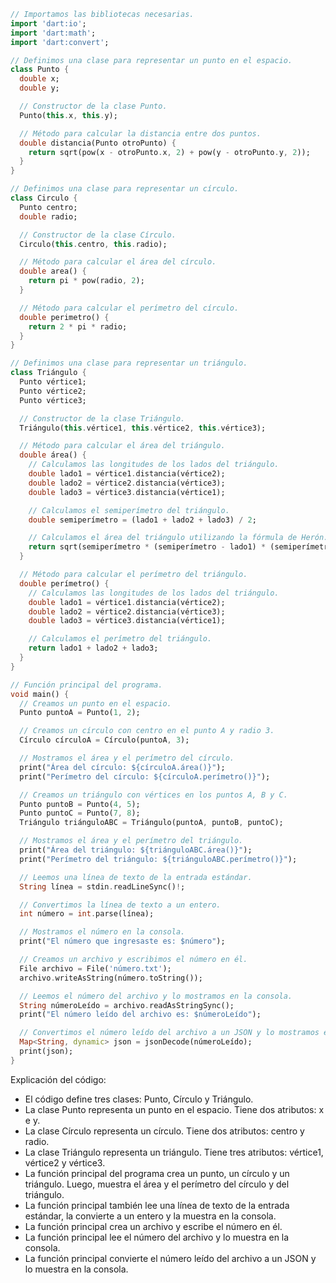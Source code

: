 ```dart
// Importamos las bibliotecas necesarias.
import 'dart:io';
import 'dart:math';
import 'dart:convert';

// Definimos una clase para representar un punto en el espacio.
class Punto {
  double x;
  double y;

  // Constructor de la clase Punto.
  Punto(this.x, this.y);

  // Método para calcular la distancia entre dos puntos.
  double distancia(Punto otroPunto) {
    return sqrt(pow(x - otroPunto.x, 2) + pow(y - otroPunto.y, 2));
  }
}

// Definimos una clase para representar un círculo.
class Circulo {
  Punto centro;
  double radio;

  // Constructor de la clase Círculo.
  Circulo(this.centro, this.radio);

  // Método para calcular el área del círculo.
  double area() {
    return pi * pow(radio, 2);
  }

  // Método para calcular el perímetro del círculo.
  double perimetro() {
    return 2 * pi * radio;
  }
}

// Definimos una clase para representar un triángulo.
class Triángulo {
  Punto vértice1;
  Punto vértice2;
  Punto vértice3;

  // Constructor de la clase Triángulo.
  Triángulo(this.vértice1, this.vértice2, this.vértice3);

  // Método para calcular el área del triángulo.
  double área() {
    // Calculamos las longitudes de los lados del triángulo.
    double lado1 = vértice1.distancia(vértice2);
    double lado2 = vértice2.distancia(vértice3);
    double lado3 = vértice3.distancia(vértice1);

    // Calculamos el semiperímetro del triángulo.
    double semiperímetro = (lado1 + lado2 + lado3) / 2;

    // Calculamos el área del triángulo utilizando la fórmula de Herón.
    return sqrt(semiperímetro * (semiperímetro - lado1) * (semiperímetro - lado2) * (semiperímetro - lado3));
  }

  // Método para calcular el perímetro del triángulo.
  double perímetro() {
    // Calculamos las longitudes de los lados del triángulo.
    double lado1 = vértice1.distancia(vértice2);
    double lado2 = vértice2.distancia(vértice3);
    double lado3 = vértice3.distancia(vértice1);

    // Calculamos el perímetro del triángulo.
    return lado1 + lado2 + lado3;
  }
}

// Función principal del programa.
void main() {
  // Creamos un punto en el espacio.
  Punto puntoA = Punto(1, 2);

  // Creamos un círculo con centro en el punto A y radio 3.
  Círculo círculoA = Círculo(puntoA, 3);

  // Mostramos el área y el perímetro del círculo.
  print("Área del círculo: ${círculoA.área()}");
  print("Perímetro del círculo: ${círculoA.perímetro()}");

  // Creamos un triángulo con vértices en los puntos A, B y C.
  Punto puntoB = Punto(4, 5);
  Punto puntoC = Punto(7, 8);
  Triángulo triánguloABC = Triángulo(puntoA, puntoB, puntoC);

  // Mostramos el área y el perímetro del triángulo.
  print("Área del triángulo: ${triánguloABC.área()}");
  print("Perímetro del triángulo: ${triánguloABC.perímetro()}");

  // Leemos una línea de texto de la entrada estándar.
  String línea = stdin.readLineSync()!;

  // Convertimos la línea de texto a un entero.
  int número = int.parse(línea);

  // Mostramos el número en la consola.
  print("El número que ingresaste es: $número");

  // Creamos un archivo y escribimos el número en él.
  File archivo = File('número.txt');
  archivo.writeAsString(número.toString());

  // Leemos el número del archivo y lo mostramos en la consola.
  String númeroLeído = archivo.readAsStringSync();
  print("El número leído del archivo es: $númeroLeído");

  // Convertimos el número leído del archivo a un JSON y lo mostramos en la consola.
  Map<String, dynamic> json = jsonDecode(númeroLeído);
  print(json);
}
```

Explicación del código:

* El código define tres clases: Punto, Círculo y Triángulo.
* La clase Punto representa un punto en el espacio. Tiene dos atributos: x e y.
* La clase Círculo representa un círculo. Tiene dos atributos: centro y radio.
* La clase Triángulo representa un triángulo. Tiene tres atributos: vértice1, vértice2 y vértice3.
* La función principal del programa crea un punto, un círculo y un triángulo. Luego, muestra el área y el perímetro del círculo y del triángulo.
* La función principal también lee una línea de texto de la entrada estándar, la convierte a un entero y la muestra en la consola.
* La función principal crea un archivo y escribe el número en él.
* La función principal lee el número del archivo y lo muestra en la consola.
* La función principal convierte el número leído del archivo a un JSON y lo muestra en la consola.